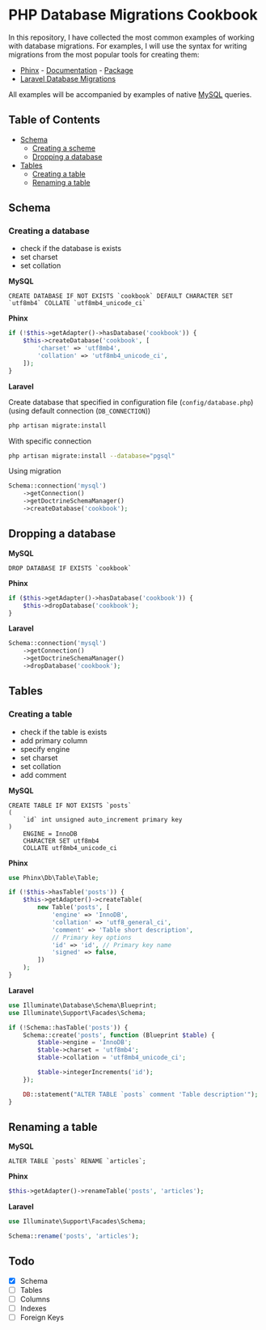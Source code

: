 # PHP Database Migrations Cookbook

In this repository, I have collected the most common examples of working with database migrations. For examples, I will use the syntax for writing migrations from the most popular tools for creating them:

* [Phinx](https://phinx.org/) - [Documentation](http://docs.phinx.org/en/latest/) - [Package](https://packagist.org/packages/robmorgan/phinx)
* [Laravel Database Migrations](https://laravel.com/docs/master/migrations)

All examples will be accompanied by examples of native [MySQL](https://www.mysql.com/) queries.

## Table of Contents

* [Schema](#schema)
    * [Creating a scheme](#creating-a-database)
    * [Dropping a database](#dropping-a-database)
* [Tables](#tables)
    * [Creating a table](#creating-a-table)
    * [Renaming a table](#renaming-a-table)

## Schema

### Creating a database

* check if the database is exists
* set charset
* set collation

**MySQL**

```mysql
CREATE DATABASE IF NOT EXISTS `cookbook` DEFAULT CHARACTER SET `utf8mb4` COLLATE `utf8mb4_unicode_ci`
```

**Phinx**

```php
if (!$this->getAdapter()->hasDatabase('cookbook')) {
    $this->createDatabase('cookbook', [
        'charset' => 'utf8mb4',
        'collation' => 'utf8mb4_unicode_ci',
    ]);
}
```

**Laravel**

Create database that specified in configuration file (`config/database.php`) (using default connection (`DB_CONNECTION`))

```bash
php artisan migrate:install
```

With specific connection

```bash
php artisan migrate:install --database="pgsql"
```

Using migration

```php
Schema::connection('mysql')
    ->getConnection()
    ->getDoctrineSchemaManager()
    ->createDatabase('cookbook');
```

## Dropping a database

**MySQL**

```mysql
DROP DATABASE IF EXISTS `cookbook`
```

**Phinx**

```php
if ($this->getAdapter()->hasDatabase('cookbook')) {
    $this->dropDatabase('cookbook');
}
```

**Laravel**

```php
Schema::connection('mysql')
    ->getConnection()
    ->getDoctrineSchemaManager()
    ->dropDatabase('cookbook');
```

## Tables

### Creating a table

* check if the table is exists
* add primary column
* specify engine
* set charset
* set collation
* add comment

**MySQL**

```mysql
CREATE TABLE IF NOT EXISTS `posts`
(
    `id` int unsigned auto_increment primary key
)
    ENGINE = InnoDB
    CHARACTER SET utf8mb4
    COLLATE utf8mb4_unicode_ci
```

**Phinx**

```php
use Phinx\Db\Table\Table;

if (!$this->hasTable('posts')) {
    $this->getAdapter()->createTable(
        new Table('posts', [
            'engine' => 'InnoDB',
            'collation' => 'utf8_general_ci',
            'comment' => 'Table short description',
            // Primary key options
            'id' => 'id', // Primary key name
            'signed' => false,
        ])
    );
}
```

**Laravel**

```php
use Illuminate\Database\Schema\Blueprint;
use Illuminate\Support\Facades\Schema;

if (!Schema::hasTable('posts')) {
    Schema::create('posts', function (Blueprint $table) {
        $table->engine = 'InnoDB';
        $table->charset = 'utf8mb4';
        $table->collation = 'utf8mb4_unicode_ci';

        $table->integerIncrements('id');
    });

    DB::statement("ALTER TABLE `posts` comment 'Table description'");
}
```

## Renaming a table

**MySQL**

```mysql
ALTER TABLE `posts` RENAME `articles`;
```

**Phinx**

```php
$this->getAdapter()->renameTable('posts', 'articles');
```

**Laravel**

```php
use Illuminate\Support\Facades\Schema;

Schema::rename('posts', 'articles');
```

## Todo

- [x] Schema
- [ ] Tables
- [ ] Columns
- [ ] Indexes
- [ ] Foreign Keys
